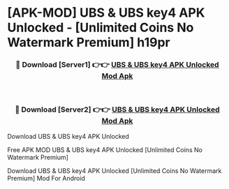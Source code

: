 # [APK-MOD] UBS & UBS key4 APK Unlocked - [Unlimited Coins No Watermark Premium] h19pr



<div align="center">
<h3>🔴 Download [Server1] 👉👉 <a href="https://momento.my/?title=UBS_&_UBS_key4_APK_Unlocked">UBS & UBS key4 APK Unlocked Mod Apk</a></h3><br>

<h3>🔴 Download [Server2] 👉👉 <a href="https://momento.my/?title=UBS_&_UBS_key4_APK_Unlocked">UBS & UBS key4 APK Unlocked Mod Apk</a></h3>
</div>



Download UBS & UBS key4 APK Unlocked 

Free APK MOD UBS & UBS key4 APK Unlocked [Unlimited Coins No Watermark Premium]

Download UBS & UBS key4 APK Unlocked [Unlimited Coins No Watermark Premium] Mod For Android
